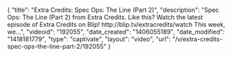 {
    "title": "Extra Credits: Spec Ops: The Line (Part 2)",
    "description": "Spec Ops: The Line (Part 2) from Extra Credits. Like this? Watch the latest episode of Extra Credits on Blip! http:\/\/blip.tv\/extracredits\/watch This week, we...",
    "videoid": "192055",
    "date_created": "1406055189",
    "date_modified": "1418181779",
    "type": "captivate",
    "layout": "video",
    "url": "\/v\/extra-credits-spec-ops-the-line-part-2\/192055"
}